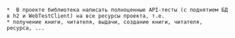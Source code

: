     *  В проекте библиотека написать полноценные API-тесты (с поднятием БД в h2 и WebTestClient) на все ресурсы проекта, т.е.
    * получение книги, читателя, выдачи, создание книги, читателя, ресурса, ...

     